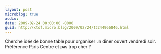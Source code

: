 ```yaml
---
layout: post
microblog: true
audio: 
date: 2009-02-24 00:00:00 -0000
guid: http://xtof.micro.blog/2009/02/24/t1244966846.html
---
```

Cherche idée de bonne table pour organiser un dîner ouvert vendredi soir. Préférence Paris Centre et pas trop cher ?
